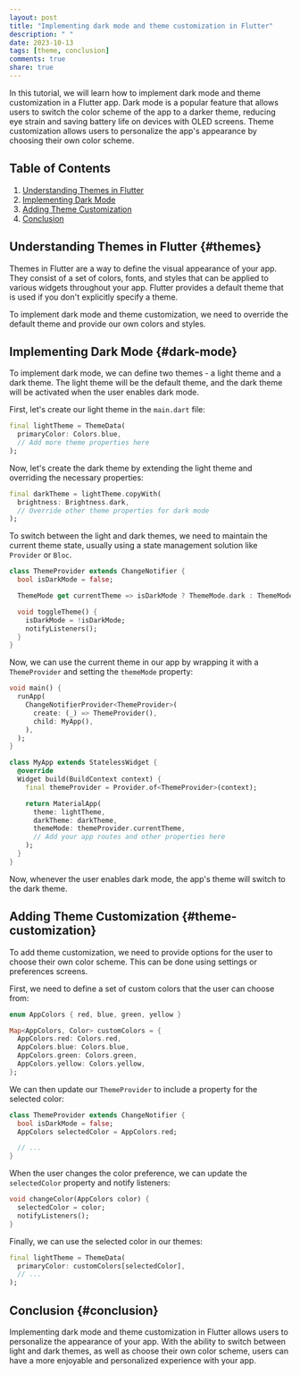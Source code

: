 ```yaml
---
layout: post
title: "Implementing dark mode and theme customization in Flutter"
description: " "
date: 2023-10-13
tags: [theme, conclusion]
comments: true
share: true
---
```


In this tutorial, we will learn how to implement dark mode and theme customization in a Flutter app. Dark mode is a popular feature that allows users to switch the color scheme of the app to a darker theme, reducing eye strain and saving battery life on devices with OLED screens. Theme customization allows users to personalize the app's appearance by choosing their own color scheme.

## Table of Contents
1. [Understanding Themes in Flutter](#themes)
2. [Implementing Dark Mode](#dark-mode)
3. [Adding Theme Customization](#theme-customization)
4. [Conclusion](#conclusion)

## Understanding Themes in Flutter {#themes}

Themes in Flutter are a way to define the visual appearance of your app. They consist of a set of colors, fonts, and styles that can be applied to various widgets throughout your app. Flutter provides a default theme that is used if you don't explicitly specify a theme.

To implement dark mode and theme customization, we need to override the default theme and provide our own colors and styles.

## Implementing Dark Mode {#dark-mode}

To implement dark mode, we can define two themes - a light theme and a dark theme. The light theme will be the default theme, and the dark theme will be activated when the user enables dark mode.

First, let's create our light theme in the `main.dart` file:

```dart
final lightTheme = ThemeData(
  primaryColor: Colors.blue,
  // Add more theme properties here
);
```

Now, let's create the dark theme by extending the light theme and overriding the necessary properties:

```dart
final darkTheme = lightTheme.copyWith(
  brightness: Brightness.dark,
  // Override other theme properties for dark mode
);
```

To switch between the light and dark themes, we need to maintain the current theme state, usually using a state management solution like `Provider` or `Bloc`.

```dart
class ThemeProvider extends ChangeNotifier {
  bool isDarkMode = false;

  ThemeMode get currentTheme => isDarkMode ? ThemeMode.dark : ThemeMode.light;

  void toggleTheme() {
    isDarkMode = !isDarkMode;
    notifyListeners();
  }
}
```

Now, we can use the current theme in our app by wrapping it with a `ThemeProvider` and setting the `themeMode` property:

```dart
void main() {
  runApp(
    ChangeNotifierProvider<ThemeProvider>(
      create: (_) => ThemeProvider(),
      child: MyApp(),
    ),
  );
}

class MyApp extends StatelessWidget {
  @override
  Widget build(BuildContext context) {
    final themeProvider = Provider.of<ThemeProvider>(context);

    return MaterialApp(
      theme: lightTheme,
      darkTheme: darkTheme,
      themeMode: themeProvider.currentTheme,
      // Add your app routes and other properties here
    );
  }
}
```

Now, whenever the user enables dark mode, the app's theme will switch to the dark theme.

## Adding Theme Customization {#theme-customization}

To add theme customization, we need to provide options for the user to choose their own color scheme. This can be done using settings or preferences screens.

First, we need to define a set of custom colors that the user can choose from:

```dart
enum AppColors { red, blue, green, yellow }

Map<AppColors, Color> customColors = {
  AppColors.red: Colors.red,
  AppColors.blue: Colors.blue,
  AppColors.green: Colors.green,
  AppColors.yellow: Colors.yellow,
};
```

We can then update our `ThemeProvider` to include a property for the selected color:

```dart
class ThemeProvider extends ChangeNotifier {
  bool isDarkMode = false;
  AppColors selectedColor = AppColors.red;

  // ...
}
```

When the user changes the color preference, we can update the `selectedColor` property and notify listeners:

```dart
void changeColor(AppColors color) {
  selectedColor = color;
  notifyListeners();
}
```

Finally, we can use the selected color in our themes:

```dart
final lightTheme = ThemeData(
  primaryColor: customColors[selectedColor],
  // ...
);
```

## Conclusion {#conclusion}

Implementing dark mode and theme customization in Flutter allows users to personalize the appearance of your app. With the ability to switch between light and dark themes, as well as choose their own color scheme, users can have a more enjoyable and personalized experience with your app.